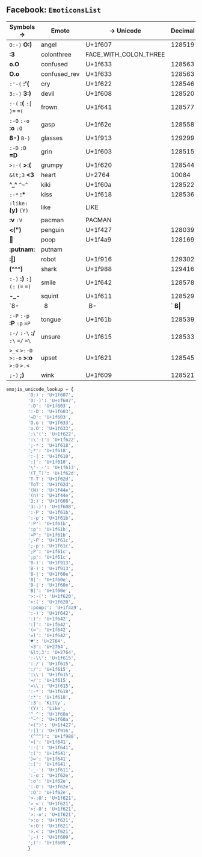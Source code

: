 ## Facebook: `EmoticonsList`

| Symbols →                               | Emote        | → Unicode             | Decimal | Emoji | → Symbol   |
| --------------------------------------- | ------------ | --------------------- | ------- | ----- | ---------- |
| `O:-)` **O:)**                          | angel        | U+1f607               | 128519  | 😇     | `O:)`      |
| **:3**                                  | colonthree   | FACE_WITH_COLON_THREE |         |       | `:3`       |
| **o.O**                                 | confused     | U+1f633               | 128563  | 😳     | `o.O`      |
| **O.o**                                 | confused_rev | U+1f633               | 128563  | 😳     | `O.o`      |
| `:'-(` **:'(**                          | cry          | U+1f622               | 128546  | 😢     | `:'(`      |
| `3:-)` **3:)**                          | devil        | U+1f608               | 128520  | 😈     | `3:)`      |
| `:-(` **:(** `:[` `)=` `=(`             | frown        | U+1f641               | 128577  | 🙁     | `:(`       |
| `:-O` `:-o` **:o** `:O`                 | gasp         | U+1f62e               | 128558  | 😮     | `:o`       |
| **8-)** `B-)`                           | glasses      | U+1f913               | 129299  | 🤓     | `8-)`      |
| `:-D` `:D` **=D**                       | grin         | U+1f603               | 128515  | 😃     | `=D`       |
| `>:-(` **>:(**                          | grumpy       | U+1f620               | 128544  | 😠     | `>:(`      |
| `&lt;3` **<3**                          | heart        | U+2764                | 10084   | ❤️     | `<3`       |
| **^_^** `^~^`                           | kiki         | U+1f60a               | 128522  | 😊     | `^_^`      |
| `:-*` **:\***                           | kiss         | U+1f618               | 128536  | 😘     | `:*`       |
| `:like:` **(y)** `(Y)`                  | like         | LIKE                  |         |       | `(y)`      |
| **:v** `:V`                             | pacman       | PACMAN                |         |       | `:v`       |
| **<(")**                                | penguin      | U+1f427               | 128039  | 🐧     | `<(")`     |
| **:poop:**                              | poop         | U+1f4a9               | 128169  | 💩     | `:poop:`   |
| **:putnam:**                            | putnam       |                       |         |       | `:putnam:` |
| **:\|]**                                | robot        | U+1f916               | 129302  | 🤖     | `:|]`      |
| **(^^^)**                               | shark        | U+1f988               | 129416  | 🦈     | `(^^^)`    |
| `:-)` **:)** `:]` `(:` `(=` `=)`        | smile        | U+1f642               | 128578  | 🙂     | `:)`       |
| **-_-**                                 | squint       | U+1f611               | 128529  | 😑     | `-_-`      |
| `8-|` `8|` `B-|` **B\|**                | sunglasses   | U+1f60e               | 128526  | 😎     | `B|`       |
| `:-P` `:-p` **:P** `:p` `=P`            | tongue       | U+1f61b               | 128539  | 😛     | `:P`       |
| `:-/` `:-\` **:/** `:\` `=/` `=\`       | unsure       | U+1f615               | 128533  | 😕     | `:/`       |
| `>_<` `>:-O` `>:-o` **>:o** `>:O` `>.<` | upset        | U+1f621               | 128545  | 😡     | `>:o`      |
| `;-)` **;)**                            | wink         | U+1f609               | 128521  | 😉     | `;)`       |



```python
emojis_unicode_lookup = {
        'O:)': 'U+1f607',
        'O:-)': 'U+1f607',
        ':D': 'U+1f603',
        ':-D': 'U+1f603',
        '=D': 'U+1f603',
        'O.o': 'U+1f633',
        'o.O': 'U+1f633',
        ':\'(': 'U+1f622',
        ':\'-(': 'U+1f622',
        ';-*': 'U+1f618',
        ';*': 'U+1f618',
        ':-|': 'U+1f610',
        ':|': 'U+1f610',
        '\'-_-': 'U+1f613',
        '(T_T)': 'U+1f62d',
        'T-T': 'U+1f62d',
        'ToT': 'U+1f62d',
        '(N)': 'U+1f44e',
        '(n)': 'U+1f44e',
        '3:)': 'U+1f608',
        '3:-)': 'U+1f608',
        ':-P': 'U+1f61b',
        ':-p': 'U+1f61b',
        ':P': 'U+1f61b',
        ':p': 'U+1f61b',
        '=P': 'U+1f61b',
        ';-P': 'U+1f61c',
        ';-p': 'U+1f61c',
        ';P': 'U+1f61c',
        ';p': 'U+1f61c',
        '8-)': 'U+1f913',
        'B-)': 'U+1f913',
        '8-|': 'U+1f60e',
        '8|': 'U+1f60e',
        'B-|': 'U+1f60e',
        'B|': 'U+1f60e',
        '>:-(': 'U+1f620',
        '>:(': 'U+1f620',
        ':poop:': 'U+1f4a9',
        ':-)': 'U+1f642',
        ':)': 'U+1f642',
        ':]': 'U+1f642',
        '(=': 'U+1f642',
        '=)': 'U+1f642',
        '♥': 'U+2764',
        '<3': 'U+2764',
        '&lt;3': 'U+2764',
        ':-\\': 'U+1f615',
        ':-/': 'U+1f615',
        ':/': 'U+1f615',
        ':\\': 'U+1f615',
        '=/': 'U+1f615',
        '=\\': 'U+1f615',
        ':-*': 'U+1f618',
        ':*': 'U+1f618',
        ':3': 'Kitty',
        '(Y)': 'Like',
        '^_^': 'U+1f60a',
        '^~^': 'U+1f60a',
        '<(")': 'U+1f427',
        ':|]': 'U+1f916',
        '(^^^)': 'U+1f988',
        '=(': 'U+1f641',
        ':-(': 'U+1f641',
        ':(': 'U+1f641',
        ')=': 'U+1f641',
        ':[': 'U+1f641',
        '-_-': 'U+1f611',
        ':-o': 'U+1f62e',
        ':o': 'U+1f62e',
        ':-O': 'U+1f62e',
        ':O': 'U+1f62e',
        '>-:O': 'U+1f621',
        '>_<': 'U+1f621',
        '>:-O': 'U+1f621',
        '>:-o': 'U+1f621',
        '>:o': 'U+1f621',
        '>:O': 'U+1f621',
        '>.<': 'U+1f621',
        ';-)': 'U+1f609',
        ';)': 'U+1f609',
        }
```

